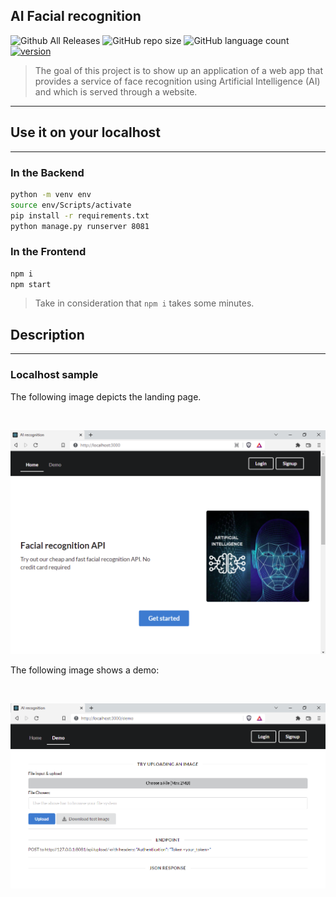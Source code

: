 ## AI Facial recognition
![Github All Releases](https://img.shields.io/github/downloads/jatolentino/AI-Facial-recognition/total?logo=GitHub&style=plastic)
![GitHub repo size](https://img.shields.io/github/repo-size/jatolentino/AI-Facial-recognition)
![GitHub language count](https://img.shields.io/github/languages/count/jatolentino/AI-Facial-recognition?color=success&logo=CodersRank&logoColor=%23FFFFFF)
[![version](https://img.shields.io/badge/version-1.1-red.svg)](//npmjs.com/package/AI-Facial-recognition)

> The goal of this project is to show up an application of a web app that provides a service of face recognition using Artificial Intelligence (AI) and which is served through a website.

---



## Use it on your localhost
---
### In the Backend
```bash
python -m venv env
source env/Scripts/activate
pip install -r requirements.txt
python manage.py runserver 8081
```
### In the Frontend
```bash
npm i
npm start
```
> Take in consideration that `npm i` takes some minutes.

## Description
---
### Localhost sample
The following image depicts the landing page.
<p>&nbsp;</p>

![Project Image](https://github.com/jatolentino/AI-Facial-recognition/blob/main/Sample/Landing%20page.png)

The following image shows a demo:
<p>&nbsp;</p>

![Project Image](https://github.com/jatolentino/AI-Facial-recognition/blob/main/Sample/Test%20upload%20image.png)


